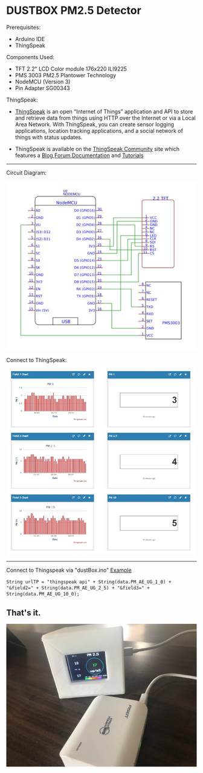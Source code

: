 # DUSTBOX PM2.5 Detector

Prerequisites:
- Arduino IDE
- ThingSpeak

Components Used:
- TFT 2.2" LCD Color module 176x220 ILI9225
- PMS 3003 PM2.5 Plantower Technology
- NodeMCU (Version 3)
- Pin Adapter SG00343

ThingSpeak:

- [ThingSpeak](http://www.thingspeak.com) is an open “Internet of Things” application and API to store and retrieve data from things using HTTP over the Internet or via a Local Area Network. With ThingSpeak, you can create sensor logging applications, location tracking applications, and a social network of things with status updates.

- ThingSpeak is available on the [ThingSpeak Community](http://community.thingspeak.com/) site which features a [Blog](http://community.thingspeak.com/),[Forum](http://community.thingspeak.com/forum/),[Documentation](https://thingspeak.com/docs) and [Tutorials](https://thingspeak.com/docs/tutorials)

---
 Circuit Diagram:

 ![Schema](doc/images/circuit_diagram.jpg?raw=true=20x)
 
 Connect to ThingSpeak:
 
 ![Prototype](doc/images/thingspeak_exam.JPG?raw=true=60x)
 
 ---
Connect to Thingspeak via "dustBox.ino" [Example](https://www.mathworks.com/help/thingspeak/read-and-post-temperature-data.html)

	String urlTP = "thingspeak api" + String(data.PM_AE_UG_1_0) + "&field2=" + String(data.PM_AE_UG_2_5) + "&field3=" + String(data.PM_AE_UG_10_0);
 
 
 That's it.
 ---
 ![final](doc/images/final.jpg?raw=true=60x)
